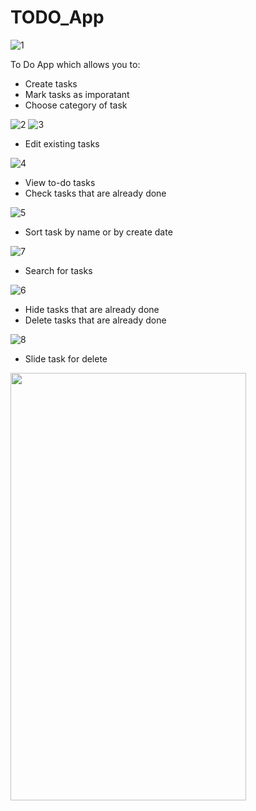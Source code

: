 # TODO_App

![1](https://user-images.githubusercontent.com/65039984/139673831-df7b271c-8cbc-4267-933c-943f03446036.png)


To Do App which allows you to:
- Create tasks
- Mark tasks as imporatant
- Choose category of task

![2](https://user-images.githubusercontent.com/65039984/139673860-dfa43e14-74ab-477b-99c2-777fb5e34f2b.png)
![3](https://user-images.githubusercontent.com/65039984/139673890-edcdf0e5-43dd-4e83-9538-4d93046b1f69.png)

- Edit existing tasks

![4](https://user-images.githubusercontent.com/65039984/139673933-1b65b470-f374-40c6-a176-eb10630eb73d.png)

- View to-do tasks
- Check tasks that are already done

![5](https://user-images.githubusercontent.com/65039984/139674149-476a5fdb-f626-41d4-9601-823d01ca32eb.png)

- Sort task by name or by create date

![7](https://user-images.githubusercontent.com/65039984/139674327-b27783a9-402c-47df-b5a3-f98ede39e394.png)

- Search for tasks

![6](https://user-images.githubusercontent.com/65039984/139674359-c6c0da5c-eb3e-4b8d-ae2b-2f5a028c676e.png)

- Hide tasks that are already done
- Delete tasks that are already done

![8](https://user-images.githubusercontent.com/65039984/139674411-d4a5bffc-e4f5-4892-b4a0-e642911cf048.png)

- Slide task for delete

<img src="https://user-images.githubusercontent.com/65039984/139674431-feed6833-77dc-4f05-a624-7173fe078627.gif" width="377" height="684">




